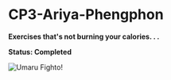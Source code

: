 # CP3-Ariya-Phengphon
**Exercises that's not burning your calories. . .**

**Status: Completed**

![Umaru Fighto!](https://steamuserimages-a.akamaihd.net/ugc/159156822501492776/45D53506D14325B9F8CE1B391986EC35CA8E268D/)
